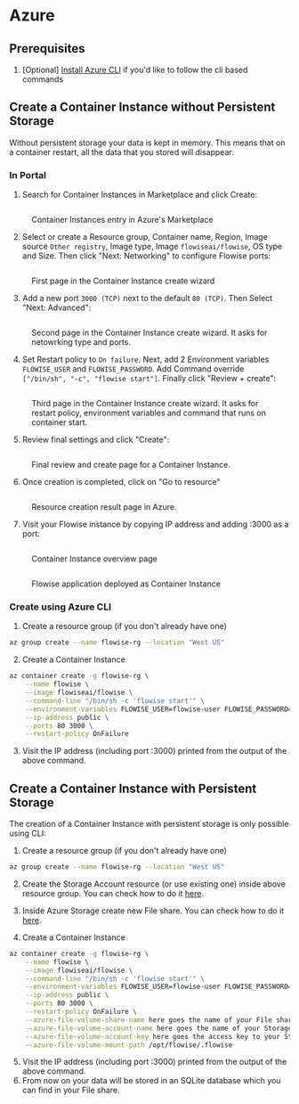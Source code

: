 # Azure

## Prerequisites

1. \[Optional] [Install Azure CLI](https://learn.microsoft.com/en-us/cli/azure/install-azure-cli) if you'd like to follow the cli based commands

## Create a Container Instance without Persistent Storage

Without persistent storage your data is kept in memory. This means that on a container restart, all the data that you stored will disappear.

### In Portal

1. Search for Container Instances in Marketplace and click Create:

<figure><img src="../.gitbook/assets/azure/1.png" alt=""><figcaption><p>Container Instances entry in Azure's Marketplace</p></figcaption></figure>

2. Select or create a Resource group, Container name, Region, Image source `Other registry`, Image type, Image `flowiseai/flowise`, OS type and Size. Then click "Next: Networking" to configure Flowise ports:

<figure><img src="../.gitbook/assets/azure/2.png" alt=""><figcaption><p>First page in the Container Instance create wizard</p></figcaption></figure>

3. Add a new port `3000 (TCP)` next to the default `80 (TCP)`. Then Select "Next: Advanced":

<figure><img src="../.gitbook/assets/azure/3.png" alt=""><figcaption><p>Second page in the Container Instance create wizard. It asks for netowrking type and ports.</p></figcaption></figure>

4. Set Restart policy to `On failure`. Next, add 2 Environment variables `FLOWISE_USER` and `FLOWISE_PASSWORD`. Add Command override `["/bin/sh", "-c", "flowise start"]`. Finally click "Review + create":

<figure><img src="../.gitbook/assets/azure/4.png" alt=""><figcaption><p>Third page in the Container Instance create wizard. It asks for restart policy, environment variables and command that runs on container start.</p></figcaption></figure>

5. Review final settings and click "Create":

<figure><img src="../.gitbook/assets/azure/5.png" alt=""><figcaption><p>Final review and create page for a Container Instance.</p></figcaption></figure>

6. Once creation is completed, click on "Go to resource"

<figure><img src="../.gitbook/assets/azure/6.png" alt=""><figcaption><p>Resource creation result page in Azure.</p></figcaption></figure>

7. Visit your Flowise instance by copying IP address and adding :3000 as a port:

<figure><img src="../.gitbook/assets/azure/7.png" alt=""><figcaption><p>Container Instance overview page</p></figcaption></figure>

<figure><img src="../.gitbook/assets/azure/8.png" alt=""><figcaption><p>Flowise application deployed as Container Instance</p></figcaption></figure>

### Create using Azure CLI

1. Create a resource group (if you don't already have one)

```bash
az group create --name flowise-rg --location "West US"
```

2. Create a Container Instance

```bash
az container create -g flowise-rg \
	--name flowise \
	--image flowiseai/flowise \
	--command-line "/bin/sh -c 'flowise start'" \
	--environment-variables FLOWISE_USER=flowise-user FLOWISE_PASSWORD=flowise-password \
	--ip-address public \
	--ports 80 3000 \
	--restart-policy OnFailure
```

3. Visit the IP address (including port :3000) printed from the output of the above command.

## Create a Container Instance with Persistent Storage

The creation of a Container Instance with persistent storage is only possible using CLI:

1. Create a resource group (if you don't already have one)

```bash
az group create --name flowise-rg --location "West US"
```

2. Create the Storage Account resource (or use existing one) inside above resource group. You can check how to do it [here](https://learn.microsoft.com/en-us/azure/storage/files/storage-how-to-use-files-portal?tabs=azure-portal).

3. Inside Azure Storage create new File share. You can check how to do it [here](https://learn.microsoft.com/en-us/azure/storage/files/storage-how-to-use-files-portal?tabs=azure-portal).

4. Create a Container Instance

```bash
az container create -g flowise-rg \
	--name flowise \
	--image flowiseai/flowise \
	--command-line "/bin/sh -c 'flowise start'" \
	--environment-variables FLOWISE_USER=flowise-user FLOWISE_PASSWORD=flowise-password DATABASE_PATH=/opt/flowise/.flowise \
	--ip-address public \
	--ports 80 3000 \
	--restart-policy OnFailure \
	--azure-file-volume-share-name here goes the name of your File share \
	--azure-file-volume-account-name here goes the name of your Storage Account \
	--azure-file-volume-account-key here goes the access key to your Storage Account \
	--azure-file-volume-mount-path /opt/flowise/.flowise
```

5. Visit the IP address (including port :3000) printed from the output of the above command.
6. From now on your data will be stored in an SQLite database which you can find in your File share.


